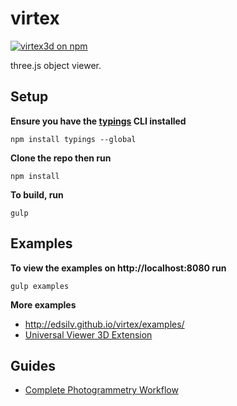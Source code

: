 # virtex

[![virtex3d on npm](https://img.shields.io/npm/v/virtex3d.svg?style=flat)](https://www.npmjs.com/package/virtex3d)

three.js object viewer.

## Setup

**Ensure you have the [typings](https://github.com/typings/typings) CLI installed**

    npm install typings --global

**Clone the repo then run**

    npm install

**To build, run**

    gulp

## Examples

**To view the examples on http://localhost:8080 run**

    gulp examples

**More examples**

- http://edsilv.github.io/virtex/examples/
- [Universal Viewer 3D Extension](http://universalviewer.io/examples/?manifest=http%3A%2F%2Ffiles.universalviewer.io%2Fmanifests%2Fnelis%2Fecorche.json)
 
## Guides

- [Complete Photogrammetry Workflow](https://www.gitbook.com/book/sophiedixon/photogrammetry-guide/details)

